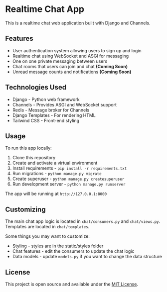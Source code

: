 # Realtime Chat App

This is a realtime chat web application built with Django and Channels.

## Features

- User authentication system allowing users to sign up and login
- Realtime chat using WebSocket and ASGI for messaging
- One on one private messaging between users
- Chat rooms that users can join and chat **(Coming Soon)**
- Unread message counts and notifications **(Coming Soon)**

## Technologies Used 

- Django - Python web framework
- Channels - Provides ASGI and WebSocket support
- Redis - Message broker for Channels
- Django Templates - For rendering HTML
- Tailwind CSS - Front-end styling

## Usage

To run this app locally:

1. Clone this repository
2. Create and activate a virtual environment 
3. Install requirements - `pip install -r requirements.txt`
4. Run migrations - `python manage.py migrate`
5. Create superuser - `python manage.py createsuperuser` 
6. Run development server - `python manage.py runserver`

The app will be running at `http://127.0.0.1:8000`

## Customizing 

The main chat app logic is located in `chat/consumers.py` and `chat/views.py`. Templates are located in `chat/templates`.

Some things you may want to customize:

- Styling - styles are in the static/styles folder
- Chat features - edit the consumers to update the chat logic  
- Data models - update `models.py` if you want to change the data structure

## License

This project is open source and available under the [MIT License](LICENSE).
